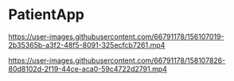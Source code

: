 # PatientApp

https://user-images.githubusercontent.com/66791178/156107019-2b35365b-a3f2-48f5-8091-325ecfcb7261.mp4






https://user-images.githubusercontent.com/66791178/158107826-80d8102d-2f19-44ce-aca0-59c4722d2791.mp4

